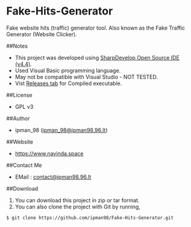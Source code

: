 # Fake-Hits-Generator
Fake website hits (traffic) generator tool. Also known as the Fake Traffic Generator (Website Clicker).

##Notes
- This project was developed using [SharpDevelop Open Source IDE (v4.4)](http://www.icsharpcode.net/OpenSource/SD/Download/).
- Used Visual Basic programming language.
- May not be compatible with Visual Studio - NOT TESTED.
- Vist [Releases tab](https://github.com/ipman98/Fake-Hits-Generator/releases) for Compiled executable.

##License
- GPL v3

##Author
- ipman_98 (ipman_98@ipman98.96.lt)

##Website
- https://www.navinda.space

##Contact Me
- EMail : contact@ipman98.96.lt

##Download
1. You can download this project in zip or tar format.
2. You can also clone the project with Git by running,

```git
$ git clone https://github.com/ipman98/Fake-Hits-Generator.git
```
